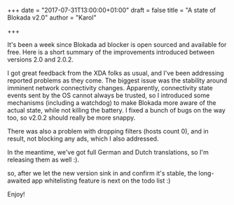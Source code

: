+++
date = "2017-07-31T13:00:00+01:00"
draft = false
title = "A state of Blokada v2.0"
author = "Karol"

+++

It's been a week since Blokada ad blocker is open sourced and available for free. Here is a short summary of the improvements introduced between versions 2.0 and 2.0.2.

I got great feedback from the XDA folks as usual, and I've been addressing reported problems as they come. The biggest issue was the stability around imminent network connectivity changes. Apparently, connectivity state events sent by the OS cannot always be trusted, so I introduced some mechanisms (including a watchdog) to make Blokada more aware of the actual state, while not killing the battery. I fixed a bunch of bugs on the way too, so v2.0.2 should really be more snappy.

There was also a problem with dropping filters (hosts count 0), and in result, not blocking any ads, which I also addressed.

In the meantime, we've got full German and Dutch translations, so I'm releasing them as well :).

so, after we let the new version sink in and confirm it's stable, the long-awaited app whitelisting feature is next on the todo list :)

Enjoy!
